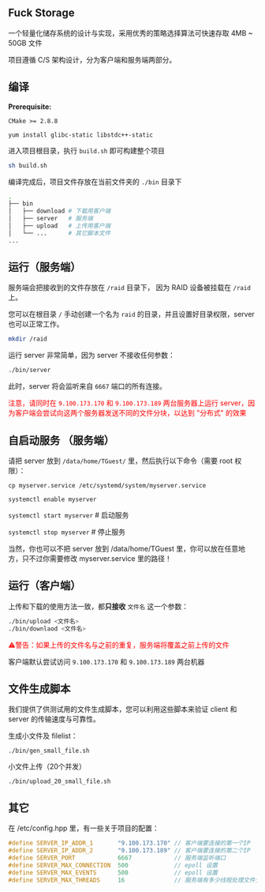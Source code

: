 ## Fuck Storage

一个轻量化储存系统的设计与实现，采用优秀的策略选择算法可快速存取 4MB ~ 50GB 文件

项目遵循 C/S 架构设计，分为客户端和服务端两部分。



## 编译

**Prerequisite:**

`CMake >= 2.8.8` 

`yum install glibc-static libstdc++-static`


进入项目根目录，执行 `build.sh` 即可构建整个项目 

```bash
sh build.sh
```



编译完成后，项目文件存放在当前文件夹的 `./bin` 目录下

```bash
.
├── bin
│   ├── download # 下载用客户端
│   ├── server   # 服务端
│   ├── upload   # 上传用客户端
│   └── ...      # 其它脚本文件
...
```



## 运行（服务端）

服务端会把接收到的文件存放在 `/raid` 目录下， 因为 RAID 设备被挂载在 `/raid` 上。

您可以在根目录 `/` 手动创建一个名为 `raid` 的目录，并且设置好目录权限，server 也可以正常工作。

```bash
mkdir /raid
```

运行 server 非常简单，因为 server 不接收任何参数：

```bash
./bin/server
```

此时，server 将会监听来自 `6667` 端口的所有连接。

<font color="red">注意，请同时在 `9.100.173.170` 和 `9.100.173.189` 两台服务器上运行 server，因为客户端会尝试向这两个服务器发送不同的文件分块，以达到 "分布式" 的效果</font>


## 自启动服务 （服务端）

请把 server 放到 `/data/home/TGuest/` 里，然后执行以下命令（需要 root 权限）：


`cp myserver.service /etc/systemd/system/myserver.service`

`systemctl enable myserver`

`systemctl start myserver` # 启动服务

`systemctl stop myserver` # 停止服务

当然，你也可以不把 server 放到 /data/home/TGuest 里，你可以放在任意地方，只不过你需要修改 myserver.service 里的路径！

## 运行（客户端）

上传和下载的使用方法一致，都**只接收** `文件名` 这一个参数：

```bash
./bin/upload <文件名>
./bin/downlaod <文件名>
```

<font color="red">⚠️警告：如果上传的文件名与之前的重复，服务端将覆盖之前上传的文件</font>

客户端默认尝试访问 `9.100.173.170` 和 `9.100.173.189` 两台机器





## 文件生成脚本

我们提供了供测试用的文件生成脚本，您可以利用这些脚本来验证 client 和 server 的传输速度与可靠性。



生成小文件及 filelist：

```
./bin/gen_small_file.sh
```



小文件上传（20个并发）

```
./bin/upload_20_small_file.sh
```



## 其它

在 /etc/config.hpp 里，有一些关于项目的配置：

```c++
#define SERVER_IP_ADDR_1       "9.100.173.170" // 客户端要连接的第一个IP
#define SERVER_IP_ADDR_2       "9.100.173.189" // 客户端要连接的第二个IP
#define SERVER_PORT            6667            // 服务端监听端口
#define SERVER_MAX_CONNECTION  500             // epoll 设置
#define SERVER_MAX_EVENTS      500             // epoll 设置
#define SERVER_MAX_THREADS     16              // 服务端有多少线程处理文件分块（一个分块一个线程）
```